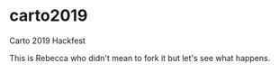 # carto2019
Carto 2019 Hackfest

This is Rebecca who didn't mean to fork it but let's see what happens.
